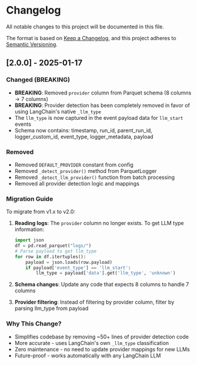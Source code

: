 # Changelog

All notable changes to this project will be documented in this file.

The format is based on [Keep a Changelog](https://keepachangelog.com/en/1.0.0/),
and this project adheres to [Semantic Versioning](https://semver.org/spec/v2.0.0.html).

## [2.0.0] - 2025-01-17

### Changed (BREAKING)
- **BREAKING**: Removed `provider` column from Parquet schema (8 columns → 7 columns)
- **BREAKING**: Provider detection has been completely removed in favor of using LangChain's native `_llm_type`
- The `llm_type` is now captured in the event payload data for `llm_start` events
- Schema now contains: timestamp, run_id, parent_run_id, logger_custom_id, event_type, logger_metadata, payload

### Removed
- Removed `DEFAULT_PROVIDER` constant from config
- Removed `_detect_provider()` method from ParquetLogger
- Removed `_detect_llm_provider()` function from batch processing
- Removed all provider detection logic and mappings

### Migration Guide
To migrate from v1.x to v2.0:

1. **Reading logs**: The `provider` column no longer exists. To get LLM type information:
   ```python
   import json
   df = pd.read_parquet("logs/")
   # Parse payload to get llm_type
   for row in df.itertuples():
       payload = json.loads(row.payload)
       if payload['event_type'] == 'llm_start':
           llm_type = payload['data'].get('llm_type', 'unknown')
   ```

2. **Schema changes**: Update any code that expects 8 columns to handle 7 columns

3. **Provider filtering**: Instead of filtering by provider column, filter by parsing llm_type from payload

### Why This Change?
- Simplifies codebase by removing ~50+ lines of provider detection code
- More accurate - uses LangChain's own `_llm_type` classification
- Zero maintenance - no need to update provider mappings for new LLMs
- Future-proof - works automatically with any LangChain LLM